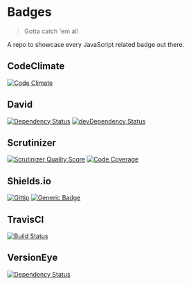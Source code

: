 # Badges
> Gotta catch 'em all

A repo to showcase every JavaScript related badge out there.

## CodeClimate
[![Code Climate](https://codeclimate.com/github/boennemann/badges.png)](https://codeclimate.com/github/boennemann/badges)

## David
[![Dependency Status](https://david-dm.org/boennemann/badges.png)](https://david-dm.org/boennemann/badges)
[![devDependency Status](https://david-dm.org/boennemann/badges/dev-status.png)](https://david-dm.org/boennemann/badges#info=devDependencies)

## Scrutinizer
[![Scrutinizer Quality Score](https://scrutinizer-ci.com/g/boennemann/badges/badges/quality-score.png?s=35c5476d4b6e6a249399f9f9c205d397f57b1d1c)](https://scrutinizer-ci.com/g/boennemann/badges/)
[![Code Coverage](https://scrutinizer-ci.com/g/boennemann/badges/badges/coverage.png?s=909c9b9364a927cc44392eda274de31a30b9360b)](https://scrutinizer-ci.com/g/boennemann/badges/)

## Shields.io
[![Gittip](http://img.shields.io/gittip/boennemann.png)](https://www.gittip.com/boennemann/)
[![Generic Badge](http://img.shields.io/generic/badge.png?color=green)](http://badges.github.io/shields/)

## TravisCI
[![Build Status](https://travis-ci.org/boennemann/badges.png?branch=master)](https://travis-ci.org/boennemann/badges)

## VersionEye
[![Dependency Status](https://www.versioneye.com/user/projects/52ddcaabec13750540000106/badge.png)](https://www.versioneye.com/user/projects/52ddcaabec13750540000106)
